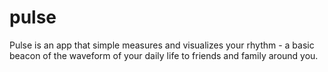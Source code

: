 pulse
=====

Pulse is an app that simple measures and visualizes your rhythm - a basic beacon of the waveform of your daily life to friends and family around you.
